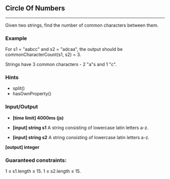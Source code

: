 ## Circle Of Numbers
---
Given two strings, find the number of common characters between them.

### Example
For s1 = "aabcc" and s2 = "adcaa", the output should be
commonCharacterCount(s1, s2) = 3.

Strings have 3 common characters - 2 "a"s and 1 "c".

### Hints
-   split()
-   hasOwnProperty()

### Input/Output
- **[time limit] 4000ms (js)**
- **[input] string s1**
A string consisting of lowercase latin letters a-z.

- **[input] string s2**
A string consisting of lowercase latin letters a-z.

**[output] integer**

### Guaranteed constraints:
1 ≤ s1.length ≤ 15.
1 ≤ s2.length ≤ 15.


